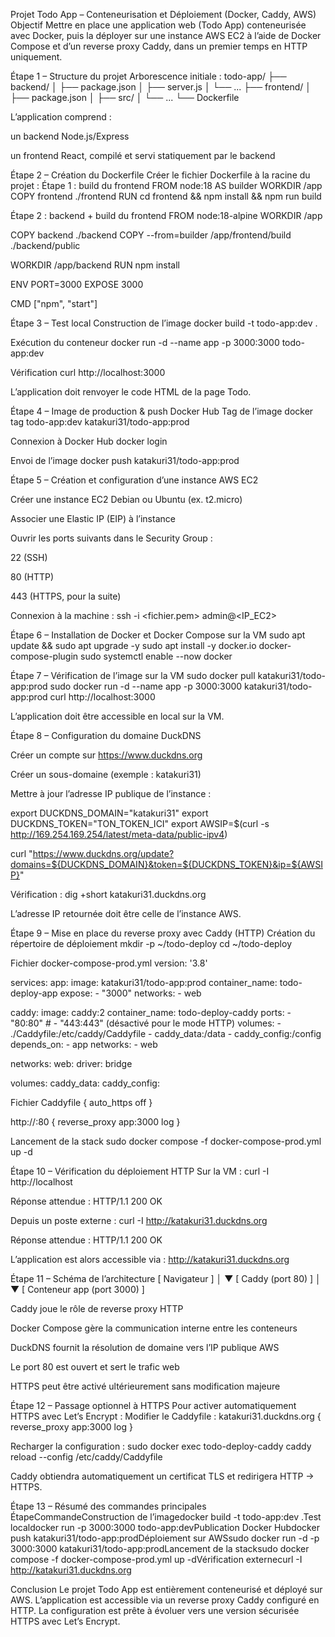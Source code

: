 Projet Todo App – Conteneurisation et Déploiement (Docker, Caddy, AWS)
Objectif
Mettre en place une application web (Todo App) conteneurisée avec Docker, puis la déployer sur une instance AWS EC2 à l’aide de Docker Compose et d’un reverse proxy Caddy, dans un premier temps en HTTP uniquement.

Étape 1 – Structure du projet
Arborescence initiale :
todo-app/
├── backend/
│   ├── package.json
│   ├── server.js
│   └── ...
├── frontend/
│   ├── package.json
│   ├── src/
│   └── ...
└── Dockerfile

L’application comprend :


un backend Node.js/Express


un frontend React, compilé et servi statiquement par le backend



Étape 2 – Création du Dockerfile
Créer le fichier Dockerfile à la racine du projet :
Étape 1 : build du frontend
FROM node:18 AS builder
WORKDIR /app
COPY frontend ./frontend
RUN cd frontend && npm install && npm run build

Étape 2 : backend + build du frontend
FROM node:18-alpine
WORKDIR /app

COPY backend ./backend
COPY --from=builder /app/frontend/build ./backend/public

WORKDIR /app/backend
RUN npm install

ENV PORT=3000
EXPOSE 3000

CMD ["npm", "start"]


Étape 3 – Test local
Construction de l’image
docker build -t todo-app:dev .

Exécution du conteneur
docker run -d --name app -p 3000:3000 todo-app:dev

Vérification
curl http://localhost:3000

L’application doit renvoyer le code HTML de la page Todo.

Étape 4 – Image de production & push Docker Hub
Tag de l’image
docker tag todo-app:dev katakuri31/todo-app:prod

Connexion à Docker Hub
docker login

Envoi de l’image
docker push katakuri31/todo-app:prod


Étape 5 – Création et configuration d’une instance AWS EC2


Créer une instance EC2 Debian ou Ubuntu (ex. t2.micro)


Associer une Elastic IP (EIP) à l’instance


Ouvrir les ports suivants dans le Security Group :


22 (SSH)


80 (HTTP)


443 (HTTPS, pour la suite)




Connexion à la machine :
ssh -i <fichier.pem> admin@<IP_EC2>


Étape 6 – Installation de Docker et Docker Compose sur la VM
sudo apt update && sudo apt upgrade -y
sudo apt install -y docker.io docker-compose-plugin
sudo systemctl enable --now docker


Étape 7 – Vérification de l’image sur la VM
sudo docker pull katakuri31/todo-app:prod
sudo docker run -d --name app -p 3000:3000 katakuri31/todo-app:prod
curl http://localhost:3000

L’application doit être accessible en local sur la VM.

Étape 8 – Configuration du domaine DuckDNS


Créer un compte sur https://www.duckdns.org


Créer un sous-domaine (exemple : katakuri31)


Mettre à jour l’adresse IP publique de l’instance :


export DUCKDNS_DOMAIN="katakuri31"
export DUCKDNS_TOKEN="TON_TOKEN_ICI"
export AWSIP=$(curl -s http://169.254.169.254/latest/meta-data/public-ipv4)

curl "https://www.duckdns.org/update?domains=${DUCKDNS_DOMAIN}&token=${DUCKDNS_TOKEN}&ip=${AWSIP}"

Vérification :
dig +short katakuri31.duckdns.org

L’adresse IP retournée doit être celle de l’instance AWS.

Étape 9 – Mise en place du reverse proxy avec Caddy (HTTP)
Création du répertoire de déploiement
mkdir -p ~/todo-deploy
cd ~/todo-deploy

Fichier docker-compose-prod.yml
version: '3.8'

services:
  app:
    image: katakuri31/todo-app:prod
    container_name: todo-deploy-app
    expose:
      - "3000"
    networks:
      - web

  caddy:
    image: caddy:2
    container_name: todo-deploy-caddy
    ports:
      - "80:80"
      # - "443:443" (désactivé pour le mode HTTP)
    volumes:
      - ./Caddyfile:/etc/caddy/Caddyfile
      - caddy_data:/data
      - caddy_config:/config
    depends_on:
      - app
    networks:
      - web

networks:
  web:
    driver: bridge

volumes:
  caddy_data:
  caddy_config:

Fichier Caddyfile
{
  auto_https off
}

http://:80 {
  reverse_proxy app:3000
  log
}

Lancement de la stack
sudo docker compose -f docker-compose-prod.yml up -d


Étape 10 – Vérification du déploiement HTTP
Sur la VM :
curl -I http://localhost

Réponse attendue :
HTTP/1.1 200 OK

Depuis un poste externe :
curl -I http://katakuri31.duckdns.org

Réponse attendue :
HTTP/1.1 200 OK

L’application est alors accessible via :
http://katakuri31.duckdns.org

Étape 11 – Schéma de l’architecture
[ Navigateur ]
      │
      ▼
[ Caddy (port 80) ]
      │
      ▼
[ Conteneur app (port 3000) ]



Caddy joue le rôle de reverse proxy HTTP


Docker Compose gère la communication interne entre les conteneurs


DuckDNS fournit la résolution de domaine vers l’IP publique AWS


Le port 80 est ouvert et sert le trafic web


HTTPS peut être activé ultérieurement sans modification majeure



Étape 12 – Passage optionnel à HTTPS
Pour activer automatiquement HTTPS avec Let’s Encrypt :
Modifier le Caddyfile :
katakuri31.duckdns.org {
  reverse_proxy app:3000
  log
}

Recharger la configuration :
sudo docker exec todo-deploy-caddy caddy reload --config /etc/caddy/Caddyfile

Caddy obtiendra automatiquement un certificat TLS et redirigera HTTP → HTTPS.

Étape 13 – Résumé des commandes principales
ÉtapeCommandeConstruction de l’imagedocker build -t todo-app:dev .Test localdocker run -p 3000:3000 todo-app:devPublication Docker Hubdocker push katakuri31/todo-app:prodDéploiement sur AWSsudo docker run -d -p 3000:3000 katakuri31/todo-app:prodLancement de la stacksudo docker compose -f docker-compose-prod.yml up -dVérification externecurl -I http://katakuri31.duckdns.org

Conclusion
Le projet Todo App est entièrement conteneurisé et déployé sur AWS. L’application est accessible via un reverse proxy Caddy configuré en HTTP. La configuration est prête à évoluer vers une version sécurisée HTTPS avec Let’s Encrypt.
